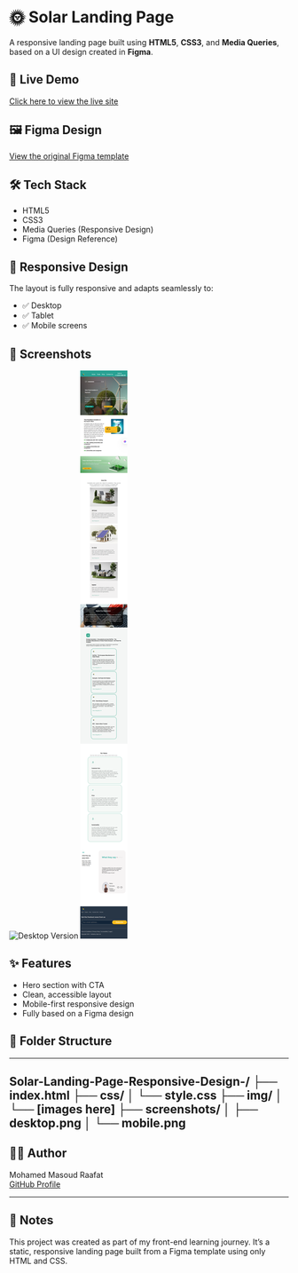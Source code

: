 # 🌞 Solar Landing Page

A responsive landing page built using **HTML5**, **CSS3**, and **Media Queries**, based on a UI design created in **Figma**.

## 🚀 Live Demo
[Click here to view the live site](https://mohamed-0cs.github.io/Solar-Landing-Page-Responsive-Design-/)

## 🖼️ Figma Design
[View the original Figma template](https://www.figma.com/design/xlESOD0VgwJNtIIe35nQ9Y/Landing-page-for-Solar-comapny--Community-?node-id=0-1&p=f)

## 🛠️ Tech Stack
- HTML5
- CSS3
- Media Queries (Responsive Design)
- Figma (Design Reference)

## 📱 Responsive Design
The layout is fully responsive and adapts seamlessly to:
- ✅ Desktop
- ✅ Tablet
- ✅ Mobile screens

## 📸 Screenshots
![Desktop Version](./screenshots/desktop.png)
![Mobile Version](./screenshots/mobile.png)

## ✨ Features
- Hero section with CTA
- Clean, accessible layout
- Mobile-first responsive design
- Fully based on a Figma design

## 📁 Folder Structure
---
Solar-Landing-Page-Responsive-Design-/
├── index.html
├── css/
│   └── style.css
├── img/
│   └── [images here]
├── screenshots/
│   ├── desktop.png
│   └── mobile.png
---

## 🧑‍💻 Author
Mohamed Masoud Raafat  
[GitHub Profile]([https://github.com/yourusername](https://github.com/Mohamed-0cs))

---

## 📌 Notes
This project was created as part of my front-end learning journey. It’s a static, responsive landing page built from a Figma template using only HTML and CSS.
